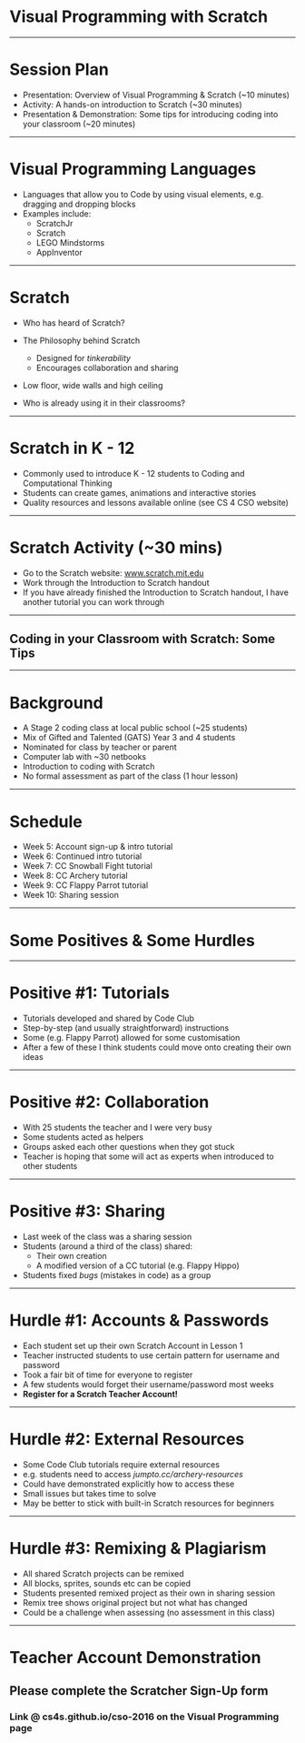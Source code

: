 # Visual Programming with Scratch

---

# Session Plan

- Presentation: Overview of Visual Programming & Scratch (~10 minutes)
- Activity: A hands-on introduction to Scratch (~30 minutes)
- Presentation & Demonstration: Some tips for introducing coding into your classroom (~20 minutes)

---

# Visual Programming Languages

- Languages that allow you to Code by using visual elements, e.g. dragging and dropping blocks
- Examples include:
	- ScratchJr
	- Scratch
	- LEGO Mindstorms
	- AppInventor

---

# Scratch

- Who has heard of Scratch?
- The Philosophy behind Scratch
	- Designed for *tinkerability*
	- Encourages collaboration and sharing

- Low floor, wide walls and high ceiling
- Who is already using it in their classrooms?

---

# Scratch in K - 12

- Commonly used to introduce K - 12 students to Coding and Computational Thinking
- Students can create games, animations and interactive stories
- Quality resources and lessons available online (see CS 4 CSO website)

---
# Scratch Activity (~30 mins)

- Go to the Scratch website: www.scratch.mit.edu
- Work through the Introduction to Scratch handout
- If you have already finished the Introduction to Scratch handout, I have another tutorial you can work through

---

## Coding in your Classroom with Scratch: Some Tips

---

# Background

- A Stage 2 coding class at local public school (~25 students)
- Mix of Gifted and Talented (GATS) Year 3 and 4 students
- Nominated for class by teacher or parent
- Computer lab with ~30 netbooks
- Introduction to coding with Scratch
- No formal assessment as part of the class (1 hour lesson)

---

# Schedule

- Week 5: Account sign-up & intro tutorial
- Week 6: Continued intro tutorial
- Week 7: CC Snowball Fight tutorial
- Week 8: CC Archery tutorial
- Week 9: CC Flappy Parrot tutorial
- Week 10: Sharing session

---

# Some Positives & Some Hurdles

---

# Positive #1: Tutorials

- Tutorials developed and shared by Code Club
- Step-by-step (and usually straightforward) instructions
- Some (e.g. Flappy Parrot) allowed for some customisation
- After a few of these I think students could move onto creating their own ideas

---

# Positive #2: Collaboration

- With 25 students the teacher and I were very busy
- Some students acted as helpers
- Groups asked each other questions when they got stuck
- Teacher is hoping that some will act as experts when introduced to other students

---

# Positive #3: Sharing

- Last week of the class was a sharing session
- Students (around a third of the class) shared:
	- Their own creation
	- A modified version of a CC tutorial (e.g. Flappy Hippo)
- Students fixed *bugs* (mistakes in code) as a group

--- 

# Hurdle #1: Accounts & Passwords

- Each student set up their own Scratch Account in Lesson 1
- Teacher instructed students to use certain pattern for username and password
- Took a fair bit of time for everyone to register
- A few students would forget their username/password most weeks
- **Register for a Scratch Teacher Account!**

---

# Hurdle #2: External Resources

- Some Code Club tutorials require external resources
- e.g. students need to access *jumpto.cc/archery-resources*
- Could have demonstrated explicitly how to access these
- Small issues but takes time to solve
- May be better to stick with built-in Scratch resources for beginners

---

# Hurdle #3: Remixing & Plagiarism

- All shared Scratch projects can be remixed
- All blocks, sprites, sounds etc can be copied
- Students presented remixed project as their own in sharing session
- Remix tree shows original project but not what has changed
- Could be a challenge when assessing (no assessment in this class)

--- 

# Teacher Account Demonstration

## Please complete the Scratcher Sign-Up form

### Link @ cs4s.github.io/cso-2016 on the Visual Programming page



